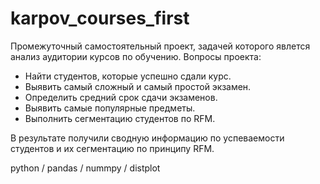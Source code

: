 # karpov_courses_first

Промежуточный самостоятельный проект, задачей которого явлется анализ аудитории курсов по обучению.
Вопросы проекта:
- Найти студентов, которые успешно сдали курс.
- Выявить самый сложный и самый простой экзамен.
- Определить средний срок сдачи экзаменов.
- Выявить самые популярные предметы.
- Выполнить сегментацию студентов по RFM.

В результате получили сводную информацию по успеваемости студентов и их сегментацию по принципу RFM.

python / pandas / nummpy / distplot